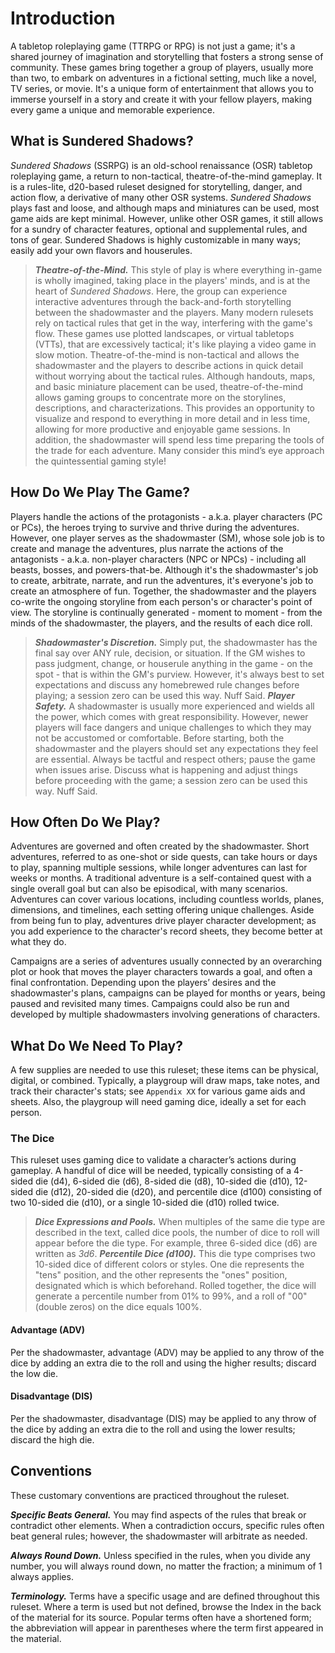 # Introduction

A tabletop roleplaying game (TTRPG or RPG) is not just a game; it's a shared journey of imagination and storytelling that fosters a strong sense of community. These games bring together a group of players, usually more than two, to embark on adventures in a fictional setting, much like a novel, TV series, or movie. It's a unique form of entertainment that allows you to immerse yourself in a story and create it with your fellow players, making every game a unique and memorable experience.

## What is Sundered Shadows?

*Sundered Shadows* (SSRPG) is an old-school renaissance (OSR) tabletop roleplaying game, a return to non-tactical, theatre-of-the-mind gameplay. It is a rules-lite, d20-based ruleset designed for storytelling, danger, and action flow, a derivative of many other OSR systems. *Sundered Shadows* plays fast and loose, and although maps and miniatures can be used, most game aids are kept minimal. However, unlike other OSR games, it still allows for a sundry of character features, optional and supplemental rules, and tons of gear. Sundered Shadows is highly customizable in many ways; easily add your own flavors and houserules.

> ***Theatre-of-the-Mind.*** This style of play is where everything in-game is wholly imagined, taking place in the players' minds, and is at the heart of *Sundered Shadows*. Here, the group can experience interactive adventures through the back-and-forth storytelling between the shadowmaster and the players. Many modern rulesets rely on tactical rules that get in the way, interfering with the game's flow. These games use plotted landscapes, or virtual tabletops (VTTs), that are excessively tactical; it's like playing a video game in slow motion. Theatre-of-the-mind is non-tactical and allows the shadowmaster and the players to describe actions in quick detail without worrying about the tactical rules. Although handouts, maps, and basic miniature placement can be used, theatre-of-the-mind allows gaming groups to concentrate more on the storylines, descriptions, and characterizations. This provides an opportunity to visualize and respond to everything in more detail and in less time, allowing for more productive and enjoyable game sessions. In addition, the shadowmaster will spend less time preparing the tools of the trade for each adventure. Many consider this mind’s eye approach the quintessential gaming style!

## How Do We Play The Game?

Players handle the actions of the protagonists - a.k.a. player characters (PC or PCs), the heroes trying to survive and thrive during the adventures. However, one player serves as the shadowmaster (SM), whose sole job is to create and manage the adventures, plus narrate the actions of the antagonists - a.k.a. non-player characters (NPC or NPCs) - including all beasts, bosses, and powers-that-be. Although it's the shadowmaster's job to create, arbitrate, narrate, and run the adventures, it's everyone's job to create an atmosphere of fun. Together, the shadowmaster and the players co-write the ongoing storyline from each person's or character's point of view. The storyline is continually generated - moment to moment - from the minds of the shadowmaster, the players, and the results of each dice roll.

>***Shadowmaster's Discretion.*** Simply put, the shadowmaster has the final say over ANY rule, decision, or situation. If the GM wishes to pass judgment, change, or houserule anything in the game - on the spot - that is within the GM's purview. However, it's always best to set expectations and discuss any homebrewed rule changes before playing; a session zero can be used this way. Nuff Said.
>***Player Safety.*** A shadowmaster is usually more experienced and wields all the power, which comes with great responsibility. However, newer players will face dangers and unique challenges to which they may not be accustomed or comfortable. Before starting, both the shadowmaster and the players should set any expectations they feel are essential. Always be tactful and respect others; pause the game when issues arise. Discuss what is happening and adjust things before proceeding with the game; a session zero can be used this way. Nuff Said.

## How Often Do We Play?

Adventures are governed and often created by the shadowmaster. Short adventures, referred to as one-shot or side quests, can take hours or days to play, spanning multiple sessions, while longer adventures can last for weeks or months. A traditional adventure is a self-contained quest with a single overall goal but can also be episodical, with many scenarios. Adventures can cover various locations, including countless worlds, planes, dimensions, and timelines, each setting offering unique challenges. Aside from being fun to play, adventures drive player character development; as you add experience to the character's record sheets, they become better at what they do.

Campaigns are a series of adventures usually connected by an overarching plot or hook that moves the player characters towards a goal, and often a final confrontation. Depending upon the players’ desires and the shadowmaster's plans, campaigns can be played for months or years, being paused and revisited many times. Campaigns could also be run and developed by multiple shadowmasters involving generations of characters.

## What Do We Need To Play?

A few supplies are needed to use this ruleset; these items can be physical, digital, or combined. Typically, a playgroup will draw maps, take notes, and track their character's stats; see `Appendix XX` for various game aids and sheets. Also, the playgroup will need gaming dice, ideally a set for each person.

### The Dice

This ruleset uses gaming dice to validate a character’s actions during gameplay. A handful of dice will be needed, typically consisting of a 4-sided die (d4), 6-sided die (d6), 8-sided die (d8), 10-sided die (d10), 12-sided die (d12), 20-sided die (d20), and percentile dice (d100) consisting of two 10-sided die (d10), or a single 10-sided die (d10) rolled twice.

> ***Dice Expressions and Pools.*** When multiples of the same die type are described in the text, called dice pools, the number of dice to roll will appear before the die type. For example, three 6-sided dice (d6) are written as *3d6*.
> ***Percentile Dice (d100).*** This die type comprises two 10-sided dice of different colors or styles. One die represents the "tens" position, and the other represents the "ones" position, designated which is which beforehand. Rolled together, the dice will generate a percentile number from 01% to 99%, and a roll of "00" (double zeros) on the dice equals 100%.

#### Advantage (ADV)

Per the shadowmaster, advantage (ADV) may be applied to any throw of the dice by adding an extra die to the roll and using the higher results; discard the low die.

#### Disadvantage (DIS)

Per the shadowmaster, disadvantage (DIS) may be applied to any throw of the dice by adding an extra die to the roll and using the lower results; discard the high die.

## Conventions

These customary conventions are practiced throughout the ruleset.

***Specific Beats General.*** You may find aspects of the rules that break or contradict other elements. When a contradiction occurs, specific rules often beat general rules; however, the shadowmaster will arbitrate as needed.

***Always Round Down.*** Unless specified in the rules, when you divide any number, you will always round down, no matter the fraction; a minimum of 1 always applies.

***Terminology.*** Terms have a specific usage and are defined throughout this ruleset. Where a term is used but not defined, browse the Index in the back of the material for its source. Popular terms often have a shortened form; the abbreviation will appear in parentheses where the term first appeared in the material.
